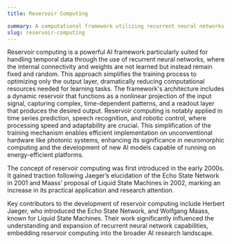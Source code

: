 ```yaml
---
title: Reservoir Computing

summary: A computational framework utilizing recurrent neural networks with fixed random weights to efficiently process temporal information.
slug: reservoir-computing
---
```


Reservoir computing is a powerful AI framework particularly suited for handling temporal data through the use of recurrent neural networks, where the internal connectivity and weights are not learned but instead remain fixed and random. This approach simplifies the training process to optimizing only the output layer, dramatically reducing computational resources needed for learning tasks. The framework's architecture includes a dynamic reservoir that functions as a nonlinear projection of the input signal, capturing complex, time-dependent patterns, and a readout layer that produces the desired output. Reservoir computing is notably applied in time series prediction, speech recognition, and robotic control, where processing speed and adaptability are crucial. This simplification of the training mechanism enables efficient implementation on unconventional hardware like photonic systems, enhancing its significance in neuromorphic computing and the development of new AI models capable of running on energy-efficient platforms.

The concept of reservoir computing was first introduced in the early 2000s. It gained traction following Jaeger’s elucidation of the Echo State Network in 2001 and Maass' proposal of Liquid State Machines in 2002, marking an increase in its practical application and research attention.

Key contributors to the development of reservoir computing include Herbert Jaeger, who introduced the Echo State Network, and Wolfgang Maass, known for Liquid State Machines. Their work significantly influenced the understanding and expansion of recurrent neural network capabilities, embedding reservoir computing into the broader AI research landscape.